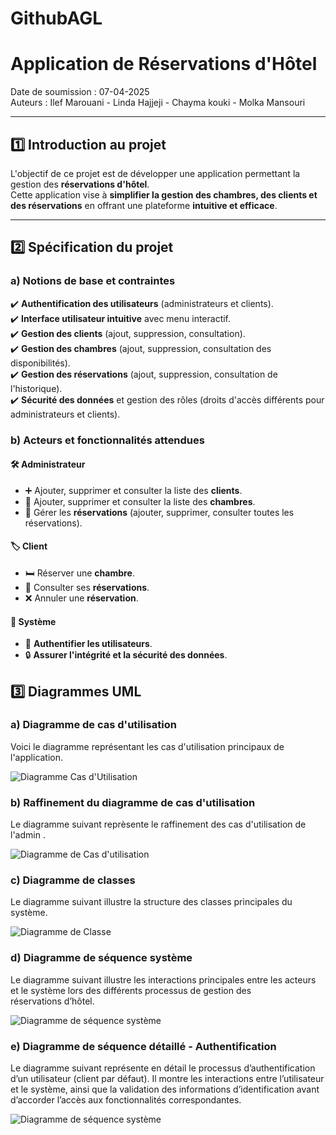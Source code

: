 # GithubAGL
#  Application de Réservations d'Hôtel  

 Date de soumission : 07-04-2025  
 Auteurs : Ilef Marouani - Linda Hajjeji - Chayma kouki - Molka Mansouri 

---

## 1️⃣ Introduction au projet  
L'objectif de ce projet est de développer une application permettant la gestion des **réservations d'hôtel**.  
Cette application vise à **simplifier la gestion des chambres, des clients et des réservations** en offrant une plateforme **intuitive et efficace**.  

---

## 2️⃣ Spécification du projet  

###  a) Notions de base et contraintes  
✔️ **Authentification des utilisateurs** (administrateurs et clients).  
✔️ **Interface utilisateur intuitive** avec menu interactif.  
✔️ **Gestion des clients** (ajout, suppression, consultation).  
✔️ **Gestion des chambres** (ajout, suppression, consultation des disponibilités).  
✔️ **Gestion des réservations** (ajout, suppression, consultation de l'historique).  
✔️ **Sécurité des données** et gestion des rôles (droits d'accès différents pour administrateurs et clients).  

###  b) Acteurs et fonctionnalités attendues  

#### 🛠 **Administrateur**  
- ➕ Ajouter, supprimer et consulter la liste des **clients**.  
- 🏨 Ajouter, supprimer et consulter la liste des **chambres**.  
- 📅 Gérer les **réservations** (ajouter, supprimer, consulter toutes les réservations).  

#### 🏷 **Client**  
- 🛏 Réserver une **chambre**.  
- 📜 Consulter ses **réservations**.  
- ❌ Annuler une **réservation**.  

#### 🔐 **Système**  
- 🔑 **Authentifier les utilisateurs**.  
- 🔒 **Assurer l'intégrité et la sécurité des données**.  

## 3️⃣ Diagrammes UML

### a) Diagramme de cas d'utilisation
Voici le diagramme représentant les cas d'utilisation principaux de l'application.

![Diagramme Cas d'Utilisation](Diagrammes/diag_cas_utilisation.png)

### b) Raffinement du diagramme de cas d'utilisation
Le diagramme suivant reprèsente le raffinement des cas d'utilisation de l'admin .

![Diagramme de Cas d'utilisation](Diagrammes/raffinement_cas_utilisation.png)

### c) Diagramme de classes
Le diagramme suivant illustre la structure des classes principales du système.

![Diagramme de Classe](Diagrammes/diag_classe.png)

### d) Diagramme de séquence système
Le diagramme suivant illustre les interactions principales entre les acteurs et le système lors des différents processus de gestion des réservations d’hôtel.

![Diagramme de séquence système](Diagrammes/diag_sequence_systeme.png)

### e) Diagramme de séquence détaillé - Authentification
Le diagramme suivant représente en détail le processus d’authentification d’un utilisateur (client par défaut). Il montre les interactions entre l’utilisateur et le système, ainsi que la validation des informations d’identification avant d’accorder l’accès aux fonctionnalités correspondantes.

![Diagramme de séquence système](Diagrammes/diag_sequence_authentification.png)







